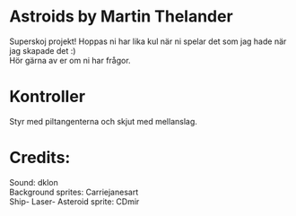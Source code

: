 # Astroids by Martin Thelander
Superskoj projekt! Hoppas ni har lika kul när ni spelar det som jag hade när jag skapade det :)  
Hör gärna av er om ni har frågor.

# Kontroller
Styr med piltangenterna och skjut med mellanslag.


# Credits:
Sound: dklon  
Background sprites: Carriejanesart  
Ship- Laser- Asteroid sprite: CDmir  
